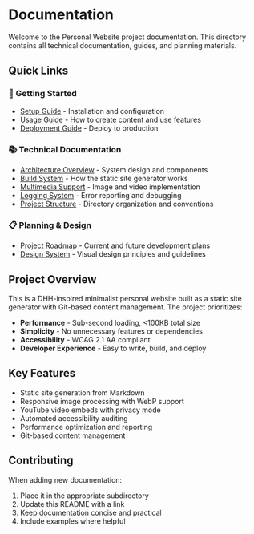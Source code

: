 # Documentation

Welcome to the Personal Website project documentation. This directory contains all technical documentation, guides, and planning materials.

## Quick Links

### 🚀 Getting Started
- [Setup Guide](./guides/SETUP.md) - Installation and configuration
- [Usage Guide](./guides/USAGE.md) - How to create content and use features
- [Deployment Guide](./guides/DEPLOYMENT.md) - Deploy to production

### 📚 Technical Documentation
- [Architecture Overview](./technical/ARCHITECTURE.md) - System design and components
- [Build System](./technical/BUILD_SYSTEM.md) - How the static site generator works
- [Multimedia Support](./technical/MULTIMEDIA.md) - Image and video implementation
- [Logging System](./technical/LOGGING.md) - Error reporting and debugging
- [Project Structure](./PROJECT_STRUCTURE.md) - Directory organization and conventions

### 📋 Planning & Design
- [Project Roadmap](./planning/ROADMAP.md) - Current and future development plans
- [Design System](./planning/DESIGN_SYSTEM.md) - Visual design principles and guidelines

## Project Overview

This is a DHH-inspired minimalist personal website built as a static site generator with Git-based content management. The project prioritizes:

- **Performance** - Sub-second loading, <100KB total size
- **Simplicity** - No unnecessary features or dependencies
- **Accessibility** - WCAG 2.1 AA compliant
- **Developer Experience** - Easy to write, build, and deploy

## Key Features

- Static site generation from Markdown
- Responsive image processing with WebP support
- YouTube video embeds with privacy mode
- Automated accessibility auditing
- Performance optimization and reporting
- Git-based content management

## Contributing

When adding new documentation:
1. Place it in the appropriate subdirectory
2. Update this README with a link
3. Keep documentation concise and practical
4. Include examples where helpful 